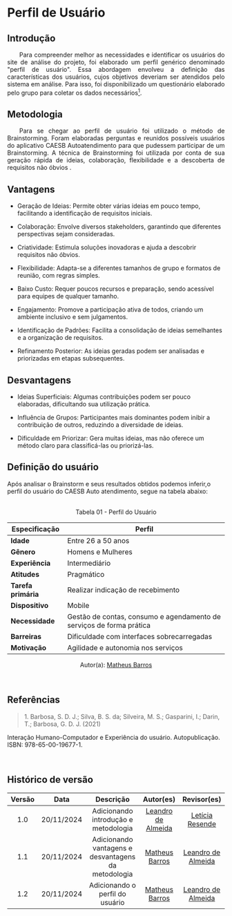 # Perfil de Usuário

## Introdução

<p align="justify">&emsp;&emsp;Para compreender melhor as necessidades e identificar os usuários do site de análise do projeto, foi elaborado um perfil genérico denominado "perfil de usuário". Essa abordagem envolveu a definição das características dos usuários, cujos objetivos deveriam ser atendidos pelo sistema em análise. Para isso, foi disponibilizado um questionário elaborado pelo grupo para coletar os dados necessários<a href="#1"><sup>1</sup></a>. </p>

## Metodologia

<p align="justify">&emsp;&emsp;Para se chegar ao perfil de usuário foi utilizado o método de Brainstorming. Foram elaboradas perguntas e reunidos possíveis usuários do aplicativo CAESB Autoatendimento para que pudessem participar de um Brainstorming. A técnica de Brainstorming foi utilizada por conta de sua geração rápida de ideias, colaboração, flexibilidade e a descoberta de requisitos não óbvios .</p>

## Vantagens
- Geração de Ideias: Permite obter várias ideias em pouco tempo, facilitando a identificação de requisitos iniciais.

- Colaboração: Envolve diversos stakeholders, garantindo que diferentes perspectivas sejam consideradas.

- Criatividade: Estimula soluções inovadoras e ajuda a descobrir requisitos não óbvios.

- Flexibilidade: Adapta-se a diferentes tamanhos de grupo e formatos de reunião, com regras simples.

- Baixo Custo: Requer poucos recursos e preparação, sendo acessível para equipes de qualquer tamanho.

- Engajamento: Promove a participação ativa de todos, criando um ambiente inclusivo e sem julgamentos.

- Identificação de Padrões: Facilita a consolidação de ideias semelhantes e a organização de requisitos.

- Refinamento Posterior: As ideias geradas podem ser analisadas e priorizadas em etapas subsequentes.


## Desvantagens

- Ideias Superficiais: Algumas contribuições podem ser pouco elaboradas, dificultando sua utilização prática.

- Influência de Grupos: Participantes mais dominantes podem inibir a contribuição de outros, reduzindo a diversidade de ideias.

- Dificuldade em Priorizar: Gera muitas ideias, mas não oferece um método claro para classificá-las ou priorizá-las.


## Definição do usuário


<p>Após analisar o Brainstorm e seus resultados obtidos podemos inferir,o perfil do usuário do CAESB Auto atendimento, segue na tabela abaixo:</p>

<br>

<center>
<figcaption>Tabela 01 - Perfil do Usuário </figcaption>

| **Especificação**     | **Perfil**                                     |
|------------------------|-----------------------------------------------|
| **Idade**             | Entre 26 a 50 anos                            |
| **Gênero**            | Homens e Mulheres                             |
| **Experiência**       | Intermediário                                  |
| **Atitudes**          | Pragmático                               |
| **Tarefa primária**    | Realizar indicação de recebimento             |
| **Dispositivo**       | Mobile                                 |
| **Necessidade**       | Gestão de contas, consumo e agendamento de serviços de forma prática   |
| **Barreiras**         | Dificuldade com interfaces sobrecarregadas    |
| **Motivação**         | Agilidade e autonomia nos serviços            |

Autor(a): <a href="https://github.com/Ninja-Haiyai" target = "_blank">Matheus Barros</a>

</center>

<br>

## Referências

> <p id="1">1. Barbosa, S. D. J.; Silva, B. S. da; Silveira, M. S.; Gasparini, I.; Darin, T.; Barbosa, G. D. J. (2021)
Interação Humano-Computador e Experiência do usuário. Autopublicação. ISBN: 978-65-00-19677-1.</p>

<br>

## Histórico de versão

<center>

| Versão |    Data    |      Descrição       |       Autor(es)       |     Revisor(es)     |
| :-----: | :--------: | :------------------: | :-------------------: | :-----------------: |
|  1.0   | 20/11/2024 | Adicionando introdução e metodologia | [Leandro de Almeida](https://github.com/leomitx10)|[Letícia Resende](https://github.com/LeticiaResende23)  |
|  1.1   | 20/11/2024 | Adicionando vantagens e desvantagens da metodologia  | [Matheus Barros](https://github.com/Ninja-Haiyai)|[Leandro de Almeida](https://github.com/leomitx10) |
|  1.2   | 20/11/2024 | Adicionando o perfil do usuário  | [Matheus Barros](https://github.com/Ninja-Haiyai)|[Leandro de Almeida](https://github.com/leomitx10) |

</center>


